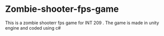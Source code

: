 # Zombie-shooter-fps-game
This is a zombie shooterr fps game for INT 209 . The game is made in unity engine and coded using c#
